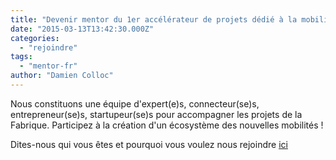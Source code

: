 ```yaml
---
title: "Devenir mentor du 1er accélérateur de projets dédié à la mobilité"
date: "2015-03-13T13:42:30.000Z"
categories: 
  - "rejoindre"
tags: 
  - "mentor-fr"
author: "Damien Colloc"
---
```


Nous constituons une équipe d'expert(e)s, connecteur(se)s, entrepreneur(se)s, startupeur(se)s pour accompagner les projets de la Fabrique. Participez à la création d'un écosystème des nouvelles mobilités !

Dites-nous qui vous êtes et pourquoi vous voulez nous rejoindre [ici](mailto:rejoindre@lafabriquedesmobilites.fr)
